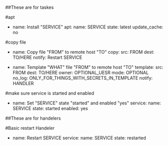 ##These are for taskes

#apt
- name: Install "SERVICE"
  apt:
    name: SERVICE
    state: latest
    update_cache: no

#copy file
- name: Copy file "FROM" to remote host "TO"
  copy:
    src: FROM
    dest: TO/HERE
  notify: Restart SERVICE

- name: Template "WHAT" file "FROM" to remote host "TO"
  template:
    src: FROM
    dest: TO/HERE
    owner: OPTIONAL_UESR
    mode: OPTIONAL
  no_log: ONLY_FOR_THINGS_WITH_SECRETS_IN_TEMPLATE
  notify: HANDLER

#make sure service is started and enabled
- name: Set "SERVICE" state "started" and enabled "yes"
  service:
    name: SERVICE
    state: started
    enabled: yes  



##These are for handelers

#Basic restart Handeler
- name: Restart SERVICE
  service:
    name: SERVICE
    state: restarted
  